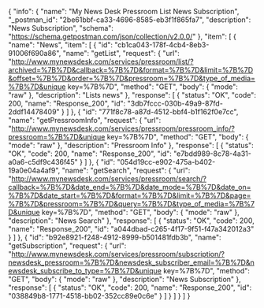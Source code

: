 {
  "info": {
    "name": "My News Desk Pressroom List News Subscription",
    "_postman_id": "2be61bbf-ca33-4696-8585-eb3f1f865fa7",
    "description": "News Subscription",
    "schema": "https://schema.getpostman.com/json/collection/v2.0.0/"
  },
  "item": [
    {
      "name": "News",
      "item": [
        {
          "id": "cb1ca043-178f-4cb4-8eb3-91006f690a86",
          "name": "getList",
          "request": {
            "url": "http://www.mynewsdesk.com/services/pressroom/list/?archived=%7B%7D&callback=%7B%7D&format=%7B%7D&limit=%7B%7D&offset=%7B%7D&order=%7B%7D&pressroom=%7B%7D&type_of_media=%7B%7D&unique key=%7B%7D",
            "method": "GET",
            "body": {
              "mode": "raw"
            },
            "description": "Lists news"
          },
          "response": [
            {
              "status": "OK",
              "code": 200,
              "name": "Response_200",
              "id": "3db7fccc-030b-49a9-87fd-2ddf14478409"
            }
          ]
        },
        {
          "id": "771f8c78-a87d-4512-bbf4-b1f162f0e7cc",
          "name": "getPressroomInfo",
          "request": {
            "url": "http://www.mynewsdesk.com/services/pressroom/pressroom_info/?pressroom=%7B%7D&unique key=%7B%7D",
            "method": "GET",
            "body": {
              "mode": "raw"
            },
            "description": "Pressroom Info"
          },
          "response": [
            {
              "status": "OK",
              "code": 200,
              "name": "Response_200",
              "id": "e7bdd989-8c78-4a31-a0a6-c5df9c436f45"
            }
          ]
        },
        {
          "id": "054d19cc-e902-475a-b402-19a0e04a4af9",
          "name": "getSearch",
          "request": {
            "url": "http://www.mynewsdesk.com/services/pressroom/search/?callback=%7B%7D&date_end=%7B%7D&date_mode=%7B%7D&date_on=%7B%7D&date_start=%7B%7D&format=%7B%7D&limit=%7B%7D&page=%7B%7D&pressroom=%7B%7D&query=%7B%7D&type_of_media=%7B%7D&unique key=%7B%7D",
            "method": "GET",
            "body": {
              "mode": "raw"
            },
            "description": "News Search"
          },
          "response": [
            {
              "status": "OK",
              "code": 200,
              "name": "Response_200",
              "id": "a044dbad-c265-4f17-9f51-f47a342012a3"
            }
          ]
        },
        {
          "id": "b92e8921-f248-4912-8999-b501481fdb3b",
          "name": "getSubscription",
          "request": {
            "url": "http://www.mynewsdesk.com/services/pressroom/subscription/?newsdesk_pressroom=%7B%7D&newsdesk_subscriber_email=%7B%7D&newsdesk_subscribe_to_type=%7B%7D&unique key=%7B%7D",
            "method": "GET",
            "body": {
              "mode": "raw"
            },
            "description": "News Subscription"
          },
          "response": [
            {
              "status": "OK",
              "code": 200,
              "name": "Response_200",
              "id": "038849b8-1771-4518-bb02-352cc89e0c6e"
            }
          ]
        }
      ]
    }
  ]
}